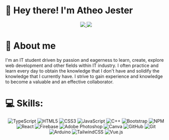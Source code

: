 <h1>👋 Hey there! I'm Atheo Jester</h1>

<p align="center">
  <a href="https://www.linkedin.com/in/atheojester23/">
    <img src="https://img.shields.io/badge/linkedin-%230077B5.svg?style=for-the-badge&logo=linkedin&logoColor=white"/>
  </a><a href="https://www.freecodecamp.org/AtheoJester">
    <img src="https://img.shields.io/badge/freeCodeCamp-%23000000.svg?style=for-the-badge&logo=freecodecamp&logoColor=white"/>
  </a>
</p>

# 📖 About me 
<p>I'm an IT student driven by passion and eagerness to learn, create, explore web development and other fields within IT industry. I often practice and learn every day to obtain the knowledge that I don't have and solidify the knowledge that I currently have. I strive to gain experience and knowledge to become a valuable and an effective collaborator.</p> 

# 💻 Skills:
<div align="center">

![TypeScript](https://img.shields.io/badge/typescript-%23007ACC.svg?style=for-the-badge&logo=typescript&logoColor=white) ![HTML5](https://img.shields.io/badge/html5-%23E34F26.svg?style=for-the-badge&logo=html5&logoColor=white) ![CSS3](https://img.shields.io/badge/css3-%231572B6.svg?style=for-the-badge&logo=css3&logoColor=white) ![JavaScript](https://img.shields.io/badge/javascript-%23323330.svg?style=for-the-badge&logo=javascript&logoColor=%23F7DF1E) ![C++](https://img.shields.io/badge/c++-%2300599C.svg?style=for-the-badge&logo=c%2B%2B&logoColor=white) ![Bootstrap](https://img.shields.io/badge/bootstrap-%238511FA.svg?style=for-the-badge&logo=bootstrap&logoColor=white) ![NPM](https://img.shields.io/badge/NPM-%23CB3837.svg?style=for-the-badge&logo=npm&logoColor=white) ![React](https://img.shields.io/badge/react-%2320232a.svg?style=for-the-badge&logo=react&logoColor=%2361DAFB) ![Firebase](https://img.shields.io/badge/firebase-a08021?style=for-the-badge&logo=firebase&logoColor=ffcd34) ![Adobe Photoshop](https://img.shields.io/badge/adobe%20photoshop-%2331A8FF.svg?style=for-the-badge&logo=adobe%20photoshop&logoColor=white) ![Canva](https://img.shields.io/badge/Canva-%2300C4CC.svg?style=for-the-badge&logo=Canva&logoColor=white) ![GitHub](https://img.shields.io/badge/github-%23121011.svg?style=for-the-badge&logo=github&logoColor=white) ![Git](https://img.shields.io/badge/git-%23F05033.svg?style=for-the-badge&logo=git&logoColor=white) ![Arduino](https://img.shields.io/badge/-Arduino-00979D?style=for-the-badge&logo=Arduino&logoColor=white) ![TailwindCSS](https://img.shields.io/badge/tailwindcss-%2338B2AC.svg?style=for-the-badge&logo=tailwind-css&logoColor=white) ![Vue.js](https://img.shields.io/badge/vue.js-%2335495e.svg?style=for-the-badge&logo=vuedotjs&logoColor=%234FC08D)

</div>


<!-- Proudly created with GPRM ( https://gprm.itsvg.in ) -->
